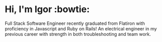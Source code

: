 # Hi, I'm Igor :bowtie:

Full Stack Software Engineer recently graduated from Flatiron with proficiency in Javascript and Ruby on Rails! An electrical engineer in my previous career with strength in both troubleshooting and team work.
